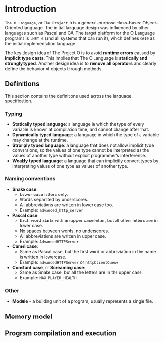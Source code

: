 # Introduction

`The O Language`, or `The Project O` is a general-purpose class-based Object-Oriented language.
The initial language design was influenced by other languages such as Pascal and C#.
The target platform for the O Language programs is `.NET 6` (and all systems that can run it), which defines `C#10` as the initial implementation language.

The key design idea of The Project O is to avoid **runtime errors** caused by **implicit type casts**. This implies that The O Language is **statically and strongly typed**.
Another design idea is to **remove all operators** and clearly define the behavior of objects through methods.

## Definitions

This section contains the definitions used across the language specification.

### Typing

- **Statically typed language**: a language in which the type of every variable is known at compilation time, and cannot change after that.
- **Dynamically typed language**: a language in which the type of a variable may change at the runtime.
- **Strongly typed language**: a language that does not allow implicit type conversions, so the values of one type cannot be interpreted as the values of another type without explicit programmer's interference.
- **Weakly typed language**: a language that can implicitly convert types by interpreting values of one type as values of another type.

### Naming conventions

- **Snake case**:
  - Lower case letters only.
  - Words separated by underscores.
  - All abbreviations are written in lower case too.
  - Example: `advanced_http_server`
- **Pascal case**:
  - Each word starts with an upper case letter, but all other letters are in lower case.
  - No spaces between words, no underscores.
  - All abbreviations are written in upper case.
  - Example: `AdvancedHTTPServer`
- **Camel case**:
  - Same as Pascal case, but the first word or abbreviation in the name is written in lowercase.
  - Example: `advancedHTTPServer` or `httpClientQueue`
- **Constant case**, or **Screaming case**:
  - Same as Snake case, but all the letters are in the upper case.
  - Example: `MAX_PLAYER_HEALTH`

### Other

- **Module** - a building unit of a program, usually represents a single file.

## Memory model

## Program compilation and execution
